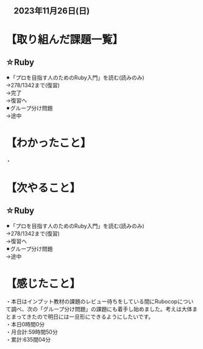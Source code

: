 ## 　2023年11月26日(日)
# 【取り組んだ課題一覧】
## ☆Ruby
⚫︎「プロを目指す人のためのRuby入門」を読む(読みのみ)<br>
→278/1342まで(復習)<br>
→完了<br>
→復習へ<br>
⚫︎グループ分け問題<br>
→途中<br>
# 【わかったこと】
・<br>
# 【次やること】
## ☆Ruby
⚫︎「プロを目指す人のためのRuby入門」を読む(読みのみ)<br>
→278/1342まで(復習)<br>
→復習へ<br>
⚫︎グループ分け問題<br>
→途中<br>
# 【感じたこと】
・本日はインプット教材の課題のレビュー待ちをしている間にRubocopについて調べ、次の「グループ分け問題」の課題にも着手し始めました。考えは大体まとまってきたので明日には一旦形にできるようにしたいです。<br>
・本日0時間0分<br>
・月合計:59時間50分<br>
・累計:635間04分<br>
